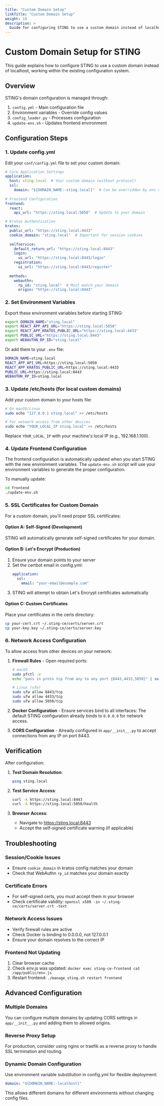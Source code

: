 ```yaml
---
title: "Custom Domain Setup"
linkTitle: "Custom Domain Setup"
weight: 10
description: >
  Guide for configuring STING to use a custom domain instead of localhost.
---
```


# Custom Domain Setup for STING

This guide explains how to configure STING to use a custom domain instead of localhost, working within the existing configuration system.

## Overview

STING's domain configuration is managed through:
1. `config.yml` - Main configuration file
2. Environment variables - Override config values
3. `config_loader.py` - Processes configuration
4. `update-env.sh` - Updates frontend environment

## Configuration Steps

### 1. Update config.yml

Edit your `conf/config.yml` file to set your custom domain:

```yaml
# Core Application Settings
application:
  host: sting.local  # Your custom domain (without protocol)
  ssl:
    domain: "${DOMAIN_NAME:-sting.local}"  # Can be overridden by env var
    
# Frontend Configuration  
frontend:
  react:
    api_url: "https://sting.local:5050"  # Update to your domain

# Kratos Authentication
kratos:
  public_url: "https://sting.local:4433"
  cookie_domain: "sting.local"  # Important for session cookies
  
  selfservice:
    default_return_url: "https://sting.local:8443"
    login:
      ui_url: "https://sting.local:8443/login"
    registration:
      ui_url: "https://sting.local:8443/register"
      
  methods:
    webauthn:
      rp_id: "sting.local"  # Must match your domain
      origin: "https://sting.local:8443"
```

### 2. Set Environment Variables

Export these environment variables before starting STING:

```bash
export DOMAIN_NAME="sting.local"
export REACT_APP_API_URL="https://sting.local:5050"
export REACT_APP_KRATOS_PUBLIC_URL="https://sting.local:4433"
export PUBLIC_URL="https://sting.local:8443"
export WEBAUTHN_RP_ID="sting.local"
```

Or add them to your `.env` file:

```bash
DOMAIN_NAME=sting.local
REACT_APP_API_URL=https://sting.local:5050
REACT_APP_KRATOS_PUBLIC_URL=https://sting.local:4433
PUBLIC_URL=https://sting.local:8443
WEBAUTHN_RP_ID=sting.local
```

### 3. Update /etc/hosts (for local custom domains)

Add your custom domain to your hosts file:

```bash
# On macOS/Linux
sudo echo "127.0.0.1 sting.local" >> /etc/hosts

# For network access from other devices
sudo echo "YOUR_LOCAL_IP sting.local" >> /etc/hosts
```

Replace `YOUR_LOCAL_IP` with your machine's local IP (e.g., 192.168.1.100).

### 4. Update Frontend Configuration

The frontend configuration is automatically updated when you start STING with the new environment variables. The `update-env.sh` script will use your environment variables to generate the proper configuration.

To manually update:

```bash
cd frontend
./update-env.sh
```

### 5. SSL Certificates for Custom Domain

For a custom domain, you'll need proper SSL certificates:

#### Option A: Self-Signed (Development)
STING will automatically generate self-signed certificates for your domain.

#### Option B: Let's Encrypt (Production)
1. Ensure your domain points to your server
2. Set the certbot email in config.yml:
   ```yaml
   application:
     ssl:
       email: "your-email@example.com"
   ```
3. STING will attempt to obtain Let's Encrypt certificates automatically

#### Option C: Custom Certificates
Place your certificates in the certs directory:
```bash
cp your-cert.crt ~/.sting-ce/certs/server.crt
cp your-key.key ~/.sting-ce/certs/server.key
```

### 6. Network Access Configuration

To allow access from other devices on your network:

1. **Firewall Rules** - Open required ports:
   ```bash
   # macOS
   sudo pfctl -e
   echo "pass in proto tcp from any to any port {8443,4433,5050}" | sudo pfctl -f -
   
   # Linux (ufw)
   sudo ufw allow 8443/tcp
   sudo ufw allow 4433/tcp
   sudo ufw allow 5050/tcp
   ```

2. **Docker Configuration** - Ensure services bind to all interfaces:
   The default STING configuration already binds to `0.0.0.0` for network access.

3. **CORS Configuration** - Already configured in `app/__init__.py` to accept connections from any IP on port 8443.

## Verification

After configuration:

1. **Test Domain Resolution**:
   ```bash
   ping sting.local
   ```

2. **Test Service Access**:
   ```bash
   curl -k https://sting.local:8443
   curl -k https://sting.local:5050/health
   ```

3. **Browser Access**:
   - Navigate to https://sting.local:8443
   - Accept the self-signed certificate warning (if applicable)

## Troubleshooting

### Session/Cookie Issues
- Ensure `cookie_domain` in kratos config matches your domain
- Check that WebAuthn `rp_id` matches your domain exactly

### Certificate Errors
- For self-signed certs, you must accept them in your browser
- Check certificate validity: `openssl x509 -in ~/.sting-ce/certs/server.crt -text`

### Network Access Issues
- Verify firewall rules are active
- Check Docker is binding to 0.0.0.0, not 127.0.0.1
- Ensure your domain resolves to the correct IP

### Frontend Not Updating
1. Clear browser cache
2. Check env.js was updated: `docker exec sting-ce-frontend cat /app/public/env.js`
3. Restart frontend: `./manage_sting.sh restart frontend`

## Advanced Configuration

### Multiple Domains
You can configure multiple domains by updating CORS settings in `app/__init__.py` and adding them to allowed origins.

### Reverse Proxy Setup
For production, consider using nginx or traefik as a reverse proxy to handle SSL termination and routing.

### Dynamic Domain Configuration
Use environment variable substitution in config.yml for flexible deployment:
```yaml
domain: "${DOMAIN_NAME:-localhost}"
```

This allows different domains for different environments without changing config files.